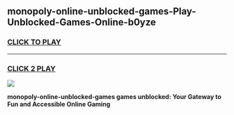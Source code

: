 
## monopoly-online-unblocked-games-Play-Unblocked-Games-Online-b0yze
<h3>
<a href="https://premium76.site?title=monopoly-online-unblocked-games&ref=25A">CLICK TO PLAY</a></h3>
<hr>

<h3>
<a href="https://premium76.site?title=monopoly-online-unblocked-games&ref=25A">CLICK 2 PLAY</a>
  
</h3>

<a href="https://premium76.site?title=monopoly-online-unblocked-games&ref=25A"><img src="https://clearcache.store/games.png"></a>


**monopoly-online-unblocked-games games unblocked: Your Gateway to Fun and Accessible Online Gaming**
